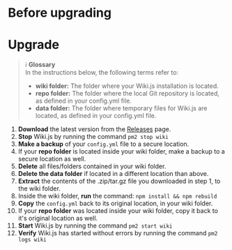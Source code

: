 <!-- TITLE: Upgrade -->
<!-- SUBTITLE: How to upgrade to the latest version of Wiki.js -->

# Before upgrading

# Upgrade
> :information_source: **Glossary**  
> In the instructions below, the following terms refer to:
> 
> - **wiki folder:** The folder where your Wiki.js installation is located.  
> - **repo folder:** The folder where the local Git repository is located, as defined in your config.yml file.  
> - **data folder:** The folder where temporary files for Wiki.js are located, as defined in your config.yml file.  

1. **Download** the latest version from the [Releases](https://github.com/Requarks/wiki/releases) page.
2. **Stop** Wiki.js by running the command `pm2 stop wiki`
3. **Make a backup** of your `config.yml` file to a secure location.
4. If your **repo folder** is located inside your wiki folder, make a backup to a secure location as well.
5. **Delete** all files/folders contained in your wiki folder.
6. **Delete the data folder** if located in a different location than above.
7. **Extract** the contents of the .zip/tar.gz file you downloaded in step 1, to the wiki folder.
8. Inside the wiki folder, **run** the command: `npm install && npm rebuild`
9. **Copy** the `config.yml` back to its original location, in your wiki folder.
10. If your **repo folder** was located inside your wiki folder, copy it back to it's original location as well.
11. **Start** Wiki.js by running the command `pm2 start wiki`
12. **Verify** Wiki.js has started without errors by running the command `pm2 logs wiki`
